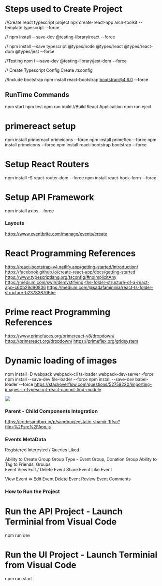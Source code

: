 # Steps used to Create Project 
//Create react typescript project 
npx create-react-app arch-toolkit --template typescript --force

//
npm install --save-dev @testing-library/react --force

//
npm install --save typescript @types/node @types/react @types/react-dom @types/jest --force

//Testing 
npm i --save-dev @testing-library/jest-dom --force

// Create Typescript Config
Create .tsconfig

//Include bootstrap 
npm install react-bootstrap bootstrap@4.6.0 --force

## RunTime Commands
npm start
npm test
npm run build //Build React Applicaition
npm run eject

# primereact setup
npm install primereact primeicons --force
npm install primeflex --force
npm install primeicons  --force
npm install react-bootstrap bootstrap --force

# Setup React Routers
npm install -S react-router-dom --force
npm install react-hook-form --force

# Setup API Framework 
npm install axios --force

### Layouts
https://www.eventbrite.com/manage/events/create

# React Programming References 
https://react-bootstrap-v4.netlify.app/getting-started/introduction/
https://facebook.github.io/create-react-app/docs/getting-started
https://www.typescriptlang.org/tsconfig/#noImplicitAny
https://medium.com/swlh/demystifying-the-folder-structure-of-a-react-app-c60b29d90836
https://medium.com/@sadafamininia/react-ts-folder-structure-b2378387065e

# Prime react Programming References 
https://www.primefaces.org/primereact-v8/dropdown/
https://primereact.org/dropdown/
https://primeflex.org/gridsystem


# Dynamic loading of images 
npm install -D webpack webpack-cli ts-loader webpack-dev-server -force
npm install --save-dev file-loader --force
npm install --save-dev babel-loader --force
https://stackoverflow.com/questions/52759220/importing-images-in-typescript-react-cannot-find-module

<img src={require(getImagePath(data.eventImage)).default}/>

### Parent - Child Components Integration

https://codesandbox.io/p/sandbox/ecstatic-shamir-1ffso?file=%2Fsrc%2FApp.js


### Events MetaData
Registered 
Interested / Queries
Liked

Ability to Create Group
    Group Type - Event Group, Donation Group 
Ability to Tag to Friends, Groups   
Event View 
Edit / Delete Event 
Share Event 
Like Event 

View Event => 
    Edit Event
    Delete Event
    Review Event Comments   

### How to Run the Project
# Run the API Project - Launch Terminial from Visual Code
npm run dev 
# Run the UI Project - Launch Terminial from Visual Code
npm run start
